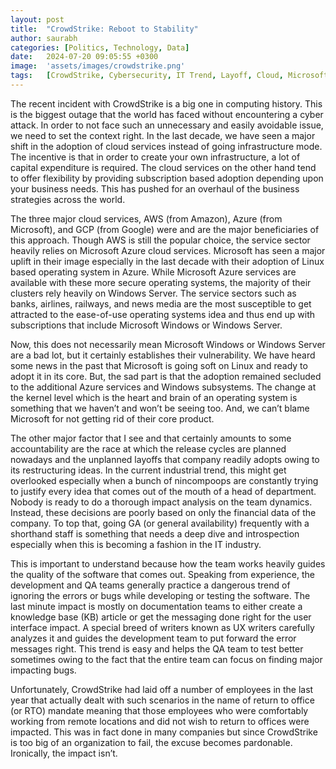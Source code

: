 ```yaml
---
layout: post
title:  "CrowdStrike: Reboot to Stability"
author: saurabh
categories: [Politics, Technology, Data]
date:   2024-07-20 09:05:55 +0300
image:  'assets/images/crowdstrike.png'
tags:   [CrowdStrike, Cybersecurity, IT Trend, Layoff, Cloud, Microsoft, Linux]
---
```

The recent incident with CrowdStrike is a big one in computing history. 
This is the biggest outage that the world has faced without encountering a cyber attack. 
In order to not face such an unnecessary and easily avoidable issue, we need to set the context right. 
In the last decade, we have seen a major shift in the adoption of cloud services instead of going infrastructure mode. 
The incentive is that in order to create your own infrastructure, a lot of capital expenditure is required. 
The cloud services on the other hand tend to offer flexibility by providing subscription based adoption depending upon your business needs. 
This has pushed for an overhaul of the business strategies across the world.

The three major cloud services, AWS (from Amazon), Azure (from Microsoft), and GCP (from Google) were and are the major beneficiaries of this approach. 
Though AWS is still the popular choice, the service sector heavily relies on Microsoft Azure cloud services. 
Microsoft has seen a major uplift in their image especially in the last decade with their adoption of Linux based operating system in Azure. 
While Microsoft Azure services are available with these more secure operating systems, the majority of their clusters rely heavily on Windows Server. 
The service sectors such as banks, airlines, railways, and news media are the most susceptible to get attracted to the ease-of-use operating systems idea and thus end up with subscriptions that include Microsoft Windows or Windows Server.

Now, this does not necessarily mean Microsoft Windows or Windows Server are a bad lot, but it certainly establishes their vulnerability. 
We have heard some news in the past that Microsoft is going soft on Linux and ready to adopt it in its core. 
But, the sad part is that the adoption remained secluded to the additional Azure services and Windows subsystems. 
The change at the kernel level which is the heart and brain of an operating system is something that we haven’t and won’t be seeing too. 
And, we can’t blame Microsoft for not getting rid of their core product.

The other major factor that I see and that certainly amounts to some accountability are the race at which the release cycles are planned nowadays and the unplanned layoffs that company readily adopts owing to its restructuring ideas. 
In the current industrial trend, this might get overlooked especially when a bunch of nincompoops are constantly trying to justify every idea that comes out of the mouth of a head of department. 
Nobody is ready to do a thorough impact analysis on the team dynamics. 
Instead, these decisions are poorly based on only the financial data of the company. 
To top that, going GA (or general availability) frequently with a shorthand staff is something that needs a deep dive and introspection especially when this is becoming a fashion in the IT industry.

This is important to understand because how the team works heavily guides the quality of the software that comes out. 
Speaking from experience, the development and QA teams generally practice a dangerous trend of ignoring the errors or bugs while developing or testing the software. 
The last minute impact is mostly on documentation teams to either create a knowledge base (KB) article or get the messaging done right for the user interface impact. 
A special breed of writers known as UX writers carefully analyzes it and guides the development team to put forward the error messages right. 
This trend is easy and helps the QA team to test better sometimes owing to the fact that the entire team can focus on finding major impacting bugs.

Unfortunately, CrowdStrike had laid off a number of employees in the last year that actually dealt with such scenarios in the name of return to office (or RTO) mandate meaning that those employees who were comfortably working from remote locations and did not wish to return to offices were impacted. 
This was in fact done in many companies but since CrowdStrike is too big of an organization to fail, the excuse becomes pardonable. 
Ironically, the impact isn’t.

